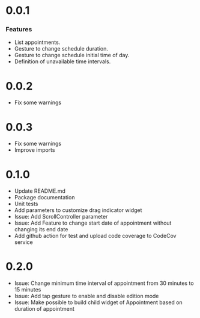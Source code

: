 # 0.0.1
### Features
* List appointments.
* Gesture to change schedule duration.
* Gesture to change schedule initial time of day.
* Definition of unavailable time intervals.

# 0.0.2
* Fix some warnings

# 0.0.3
* Fix some warnings
* Improve imports

# 0.1.0
* Update README.md
* Package documentation
* Unit tests
* Add parameters to customize drag indicator widget
* Issue: Add ScrollController parameter
* Issue: Add Feature to change start date of appointment without changing its end date
* Add github action for test and upload code coverage to CodeCov service

# 0.2.0
* Issue: Change minimum time interval of appointment from 30 minutes to 15 minutes
* Issue: Add tap gesture to enable and disable edition mode
* Issue: Make possible to build child widget of Appointment based on duration of appointment